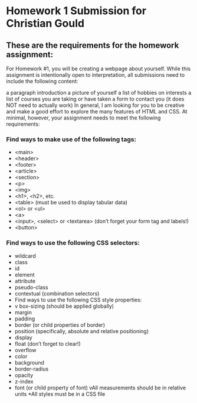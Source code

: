 # Homework 1 Submission for Christian Gould

## These are the requirements for the homework assignment:

For Homework #1, you will be creating a webpage about yourself.  While this assignment is intentionally open to interpretation, all submissions need to include the following content:

a paragraph introduction
a picture of yourself
a list of hobbies on interests
a list of courses you are taking or have taken
a form to contact you (it does NOT need to actually work)
In general, I am looking for you to be creative and make a good effort to explore the many features of HTML and CSS. At minimal, however, your assignment needs to meet the following requirements:

### Find ways to make use of the following tags:
* \<main>
* \<header>
* \<footer>
* \<article>
* \<section>
* \<p>
* \<img>
* \<h1>, \<h2>, etc.
* \<table> (must be used to display tabular data)
* \<ol> or \<ul>
* \<a>
* \<input>, \<select> or \<textarea> (don’t forget your form tag and labels!)
* \<button>

### Find ways to use the following CSS selectors:
* wildcard
* class
* id
* element
* attribute
* pseudo-class
* contextual (combination selectors)
* Find ways to use the following CSS style properties:
* v box-sizing (should be applied globally)
* margin
* padding
* border (or child properties of border)
* position (specifically, absolute and relative positioning)
* display
* float (don’t forget to clear!)
* overflow
* color
* background
* border-radius
* opacity
* z-index
* font (or child property of font)
vAll measurements should be in relative units
*All styles must be in a CSS file
